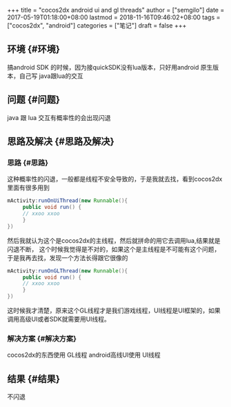 +++
title = "cocos2dx android ui and gl threads"
author = ["semgilo"]
date = 2017-05-19T01:18:00+08:00
lastmod = 2018-11-16T09:46:02+08:00
tags = ["cocos2dx", "android"]
categories = ["笔记"]
draft = false
+++

## 环境 {#环境}

搞android SDK 的时候，因为接quickSDK没有lua版本，只好用android 原生版本，自己写 java跟lua的交互


## 问题 {#问题}

java 跟 lua 交互有概率性的会出现闪退


## 思路及解决 {#思路及解决}


### 思路 {#思路}

这种概率性的闪退，一般都是线程不安全导致的，于是我就去找，看到cocos2dx 里面有很多用到

```java
mActivity:runOnUiThread(new Runnable(){
     public void run() {
     // xxoo xxoo
     }
})
```

然后我就认为这个是cocos2dx的主线程，然后就拼命的用它去调用lua,结果就是闪退不断，
这个时候我觉得是不对的，如果这个是主线程是不可能有这个问题，于是我再去找，发现一个方法长得跟它很像的

```java
mActivity:runOnGLThread(new Runnable(){
     public void run() {
     // xxoo xxoo
     }
})
```

这时候我才清楚，原来这个GL线程才是我们游戏线程，UI线程是UI框架的，如果调用高级UI或者SDK就需要用UI线程。


### 解决方案 {#解决方案}

cocos2dx的东西使用 GL线程
android高线UI使用 UI线程


## 结果 {#结果}

不闪退